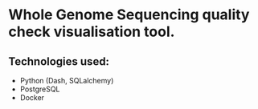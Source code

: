 # Whole Genome Sequencing quality check visualisation tool.
## Technologies used:
- Python (Dash, SQLalchemy)
- PostgreSQL
- Docker


